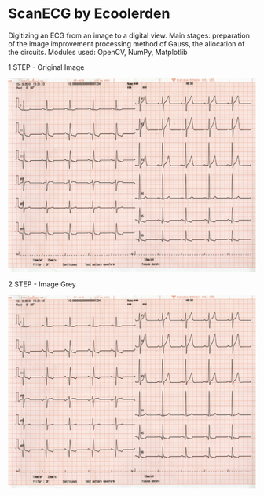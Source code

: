 # ScanECG by Ecoolerden
Digitizing an ECG from an image to a digital view. Main stages: preparation of the image improvement processing method of Gauss, the allocation of the circuits. Modules used: OpenCV, NumPy, Matplotlib

1  STEP - Original Image

![Original Image](https://github.com/ecoolerden/ScanECG/blob/master/sample3.jpg)

2  STEP - Image Grey

![Original Image](https://github.com/ecoolerden/ScanECG/blob/master/sample3.jpg)
